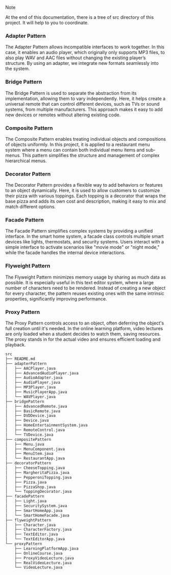 > [!NOTE]
> At the end of this documentation, there is a tree of src directory of this project. It will help to you to coordinate.

### Adapter Pattern
The Adapter Pattern allows incompatible interfaces to work together. In this case, it enables an audio player, which originally only supports MP3 files, to also play WAV and AAC files without changing the existing player’s structure. By using an adapter, we integrate new formats seamlessly into the system.

### Bridge Pattern
The Bridge Pattern is used to separate the abstraction from its implementation, allowing them to vary independently. Here, it helps create a universal remote that can control different devices, such as TVs or sound systems, from multiple manufacturers. This approach makes it easy to add new devices or remotes without altering existing code.

### Composite Pattern
The Composite Pattern enables treating individual objects and compositions of objects uniformly. In this project, it is applied to a restaurant menu system where a menu can contain both individual menu items and sub-menus. This pattern simplifies the structure and management of complex hierarchical menus.

### Decorator Pattern
The Decorator Pattern provides a flexible way to add behaviors or features to an object dynamically. Here, it is used to allow customers to customize their pizza with various toppings. Each topping is a decorator that wraps the base pizza and adds its own cost and description, making it easy to mix and match different options.

### Facade Pattern
The Facade Pattern simplifies complex systems by providing a unified interface. In the smart home system, a facade class controls multiple smart devices like lights, thermostats, and security systems. Users interact with a simple interface to activate scenarios like "movie mode" or "night mode," while the facade handles the internal device interactions.

### Flyweight Pattern
The Flyweight Pattern minimizes memory usage by sharing as much data as possible. It is especially useful in this text editor system, where a large number of characters need to be rendered. Instead of creating a new object for every character, the pattern reuses existing ones with the same intrinsic properties, significantly improving performance.

### Proxy Pattern
The Proxy Pattern controls access to an object, often deferring the object's full creation until it's needed. In the online learning platform, video lectures are only loaded when a student decides to watch them, saving resources. The proxy stands in for the actual video and ensures efficient loading and playback.

```bash
src
├── README.md
├── adapterPattern
│   ├── AACPlayer.java
│   ├── AdvancedAudioPlayer.java
│   ├── AudioAdapter.java
│   ├── AudioPlayer.java
│   ├── MP3Player.java
│   ├── MusicPlayerApp.java
│   └── WAVPlayer.java
├── bridgePattern
│   ├── AdvancedRemote.java
│   ├── BasicRemote.java
│   ├── DVDDevice.java
│   ├── Device.java
│   ├── HomeEntertainmentSystem.java
│   ├── RemoteControl.java
│   └── TVDevice.java
├── compositePattern
│   ├── Menu.java
│   ├── MenuComponent.java
│   ├── MenuItem.java
│   └── RestaurantApp.java
├── decoratorPattern
│   ├── CheeseTopping.java
│   ├── MargheritaPizza.java
│   ├── PepperoniTopping.java
│   ├── Pizza.java
│   ├── PizzaShop.java
│   └── ToppingDecorator.java
├── facadePattern
│   ├── Light.java
│   ├── SecuritySystem.java
│   ├── SmartHomeApp.java
│   └── SmartHomeFacade.java
├── flyweightPattern
│   ├── Character.java
│   ├── CharacterFactory.java
│   ├── TextEditor.java
│   └── TextEditorApp.java
└── proxyPattern
    ├── LearningPlatformApp.java
    ├── OnlineCourse.java
    ├── ProxyVideoLecture.java
    ├── RealVideoLecture.java
    └── VideoLecture.java
```